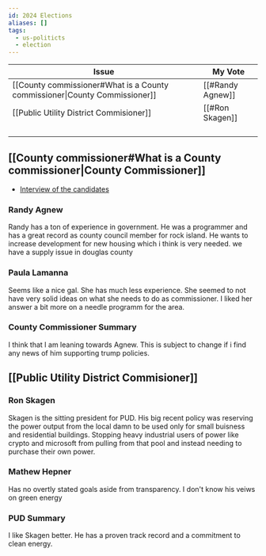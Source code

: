 ```yaml
---
id: 2024 Elections
aliases: []
tags:
  - us-politicts
  - election
---
```



| Issue                                                                      | My Vote          |
| -------------------------------------------------------------------------- | ---------------- |
| [[County commissioner#What is a County commissioner\|County Commissioner]] | [[#Randy Agnew]] |
| [[Public Utility District Commisioner]]                                    | [[#Ron Skagen]]  |
|                                                                            |                  |
|                                                                            |                  |
|                                                                            |                  |
|                                                                            |                  |

## [[County commissioner#What is a County commissioner|County Commissioner]]
- [Interview of the candidates](https://www.youtube.com/watch?v=GbM3SlAH3GU)

### Randy Agnew
Randy has a ton of experience in government. He was a programmer and has a great record as county council member for rock island. He wants to increase development for new housing which i think is very needed. we have a supply issue in douglas county

### Paula Lamanna
Seems like a nice gal. She has much less experience. She seemed to not have very solid ideas on what she needs to do as commissioner. I liked her answer a bit more on a needle programm for the area. 

### County Commissioner Summary
I think that I am leaning towards Agnew. This is subject to change if i find any news of him supporting trump policies.

## [[Public Utility District Commisioner]]

### Ron Skagen 
Skagen is the sitting president for PUD. His big recent policy was reserving the power output from the local damn to be used only for small buisness and residential buildings. Stopping heavy industrial users of power like crypto and microsoft from pulling from that pool and instead needing to purchase their own power. 

### Mathew Hepner
Has no overtly stated goals aside from transparency. I don't know his veiws on green energy

### PUD Summary
I like Skagen better. He has a proven track record and a commitment to clean energy.